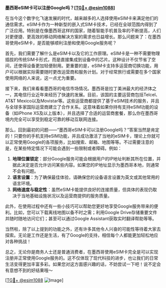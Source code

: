 **墨西哥eSIM卡可以注册Google吗？[[TG💪+ @esim1088](https://t.me/s/esim1088)]**

在当今这个数字化飞速发展的时代，越来越多的人选择使用eSIM卡来满足他们的通信需求。eSIM卡作为一种新型的嵌入式SIM卡技术，已经在全球范围内得到了广泛应用。特别是在像墨西哥这样的国家，随着智能手机普及率的不断提高，人们对更便捷、更高效的移动网络解决方案的需求也日益增长。那么问题来了：在墨西哥使用eSIM卡，是否能够顺利注册和使用Google服务呢？

首先，我们需要了解什么是eSIM卡以及它的工作原理。eSIM卡是一种不需要物理插拔的传统SIM卡形式，而是直接集成到设备中的芯片。这种设计不仅节省了空间，还使得设备更加轻便耐用。更重要的是，eSIM卡支持多运营商切换功能，用户可以根据实际需要随时更改运营商和服务计划。对于经常旅行或需要在多个国家使用网络的人来说，这一点尤为重要。

接下来，我们来看看墨西哥的电信市场情况。墨西哥是拉丁美洲最大的经济体之一，其电信行业近年来经历了快速的发展。目前，该国的主要运营商包括Telcel、AT&T Mexico以及Movistar等。这些运营商都提供了基于eSIM技术的服务，并且与全球多家国际运营商建立了合作关系。这意味着如果你持有支持eSIM功能的设备（如iPhone XS及以上版本），并且选择了合适的运营商套餐，那么你在墨西哥境内完全可以享受到稳定可靠的移动互联网连接。

那么，回到最初的问题——“墨西哥eSIM卡可以注册Google吗？”答案当然是肯定的！只要你的手机支持eSIM功能，并且成功激活了当地的eSIM卡，理论上你就可以正常使用Google的各项服务，比如搜索、邮箱、地图等等。不过需要注意的是，在某些特定情况下可能会遇到一些限制或者障碍。例如：

1. **地理位置锁定**：部分Google服务可能会根据用户的IP地址判断其所在位置，并据此决定是否允许访问某些内容。如果您的IP地址显示为墨西哥本地，则通常不会有问题。
2. **语言设置**：为了确保最佳体验，请确保您的设备语言设置为英文或其他常用的语言环境。
3. **网络速度与稳定性**：虽然eSIM卡能提供良好的连接质量，但具体的表现仍取决于当地基础设施状况以及运营商提供的服务质量。

此外，在使用过程中还有一些小技巧可以帮助您更好地享受Google服务带来的便利。比如，您可以下载离线地图以备不时之需；利用Google Drive存储重要文件并随时随地访问它们；甚至可以通过Google Assistant获取实时翻译帮助等等。

当然啦，除了以上提到的功能之外，还有许多其他令人兴奋的可能性等待着大家去探索。无论是工作还是生活，有了Google的支持，相信每个人都能更加轻松地应对各种挑战！

总之，无论你是商务人士还是普通消费者，在墨西哥使用eSIM卡完全是可以实现注册并正常使用Google服务的。这不仅体现了现代科技的进步，也让我们的日常生活变得更加丰富多彩。如果您对这方面感兴趣的话，不妨尝试一下吧！说不定会有意想不到的好结果哦～

[[TG💪+ @esim1088](https://t.me/s/esim1088) ![Image](https://i.postimg.cc/4NQfJmqS/Snipaste-2025-05-13-00-14-12.png)]